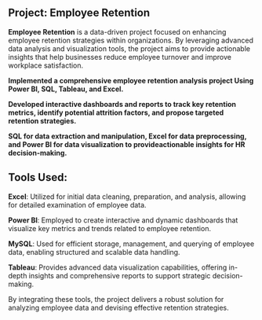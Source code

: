 ## Project: Employee Retention

**Employee Retention** is a data-driven project focused on enhancing employee retention strategies within organizations. By leveraging advanced data analysis and visualization tools, the project aims to provide actionable insights that help businesses reduce employee turnover and improve workplace satisfaction.

**Implemented a comprehensive employee retention analysis project Using Power BI, SQL, Tableau, and Excel.**

**Developed interactive dashboards and reports to track key retention metrics, identify potential attrition factors, and propose targeted retention strategies.**

**SQL for data extraction and manipulation, Excel for data preprocessing, and Power BI for data visualization to provideactionable insights for HR decision-making.**


 ## Tools Used:

**Excel**: Utilized for initial data cleaning, preparation, and analysis, allowing for detailed examination of employee data.

**Power BI**: Employed to create interactive and dynamic dashboards that visualize key metrics and trends related to employee retention.

**MySQL**: Used for efficient storage, management, and querying of employee data, enabling structured and scalable data handling.

**Tableau**: Provides advanced data visualization capabilities, offering in-depth insights and comprehensive reports to support strategic decision-making.


By integrating these tools, the project delivers a robust solution for analyzing employee data and devising effective retention strategies.
